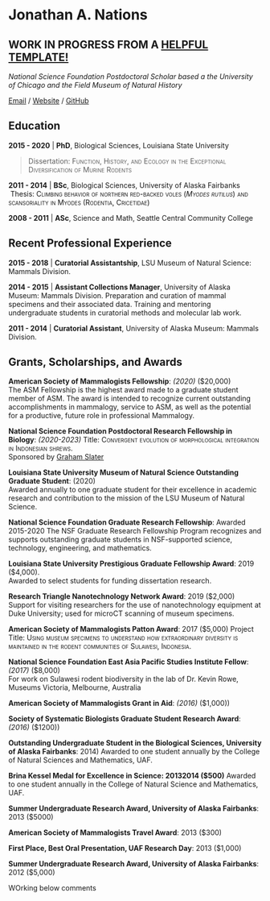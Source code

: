 # Jonathan A. Nations   
## **WORK IN PROGRESS FROM A [ HELPFUL TEMPLATE!](https://workwithcarolyn.com/blog/digital-cv-guide)**  

_National Science Foundation Postdoctoral Scholar based a the University of Chicago and the Field Museum of Natural History_ <br>

[Email](mailto:jonnatiions@gmail.com) / [Website](https://jonnynations.com/) / [GitHub](https://github.com/jonnations/) 

## Education

**2015 - 2020** | **PhD**, Biological Sciences, Louisiana State University  
>Dissertation: <span style="font-variant:small-caps;">Function, History, and Ecology in the Exceptional Diversification of Murine Rodents</span>  

**2011 - 2014** | **BSc**, Biological Sciences, University of Alaska Fairbanks  
 Thesis: <span style="font-variant:small-caps;">Climbing behavior of northern red-backed voles (*Myodes rutilus*) and scansoriality in Myodes (Rodentia, Cricetidae)</span>  

**2008 - 2011** | **ASc**, Science and Math, Seattle Central Community College

## Recent Professional Experience  

**2015 - 2018** | **Curatorial Assistantship**, LSU Museum of Natural Science: Mammals Division.

**2014 - 2015** | **Assistant Collections Manager**, University of Alaska Museum: Mammals Division.
Preparation and curation of mammal specimens and their associated data. Training and mentoring undergraduate students in curatorial methods and molecular lab work.

**2011 - 2014** | **Curatorial Assistant**, University of Alaska Museum: Mammals Division.
<!--()
Preparation and curation of mammal specimens and their associated data.
Behind­the­scenes tours of the research departments and collection range for public visitors.
Student Conservation Association:
Intern, Denali National Park, University of Alaska Museum, Summer 2014 & Summer 2015
Training 3 underrepresented high school students in museum specimen preparation.
Leading a crew of 15 high school students on a week-long survey of small mammals in Denali National Park.)
-->

    
## Grants, Scholarships, and Awards  
**American Society of Mammalogists Fellowship**: *(2020)* ($20,000)   
The ASM Fellowship is the highest award made to a graduate student member of ASM. The award is intended to recognize current outstanding accomplishments in mammalogy, service to ASM, as well as the potential for a productive, future role in professional Mammalogy.

**National Science Foundation Postdoctoral Research Fellowship in Biology**: *(2020-2023)* 
Title: <span style="font-variant:small-caps;">Convergent evolution of morphological integration in Indonesian shrews.</span>  
Sponsored by [Graham Slater](https://fourdimensionalbiology.com/)  

**Louisiana State University Museum of Natural Science Outstanding Graduate Student**: (2020)   
Awarded annually to one graduate student for their excellence in academic research and contribution to the mission of the LSU Museum of Natural Science.  

**National Science Foundation Graduate Research Fellowship**: Awarded 2015-2020
The NSF Graduate Research Fellowship Program recognizes and supports outstanding graduate students in NSF-supported science, technology, engineering, and mathematics.

**Louisiana State University Prestigious Graduate Fellowship Award**: 2019 ($4,000).   
Awarded to select students for funding dissertation research.

**Research Triangle Nanotechnology Network Award**: 2019 ($2,000)
Support for visiting researchers for the use of nanotechnology equipment at Duke University; used for microCT scanning of museum specimens.  

**American Society of Mammalogists Patton Award**: 2017 ($5,000)
Project Title: <span style="font-variant:small-caps;">Using museum specimens to understand how extraordinary diversity is maintained in the rodent communities of Sulawesi, Indonesia.</span>  

**National Science Foundation East Asia Pacific Studies Institute Fellow**: *(2017)* ($8,000)  
For work on Sulawesi rodent biodiversity in the lab of Dr. Kevin Rowe, Museums Victoria, Melbourne, Australia

**American Society of Mammalogists Grant in Aid**: *(2016)* ($1,000))

**Society of Systematic Biologists Graduate Student Research Award**: *(2016)* ($1200))

**Outstanding Undergraduate Student in the Biological Sciences, University of Alaska Fairbanks**: 2014)
Awarded to one student annually by the College of Natural Sciences and Mathematics, UAF.

**Brina Kessel Medal for Excellence in Science: 2013­2014 ($500)**
Awarded to one student annually in the College of Natural Science and Mathematics, UAF.

**Summer Undergraduate Research Award, University of Alaska Fairbanks**: 2013 ($5000) 

**American Society of Mammalogists Travel Award**: 2013 ($300)

**First Place, Best Oral Presentation, UAF Research Day**: 2013 ($1,000)  

**Summer Undergraduate Research Award, University of Alaska Fairbanks**: 2012 ($5,000)  

<!--(Clean up 
[//]: # (UAF Research Day: 2013. Winner, First Place, Best Oral Presentation ($1,000))   

[comment]: # (To attend conference in Philadelphia, PA.    )  

[comment]: # (Fred Beeler Memorial Scholarship: 2012­2013 ($3,000)  )  

[comment]: # (Distributed by UAF to outstanding undergraduate students.  )  

[comment]: # (Summer Undergraduate Research Award: 2012 ($5,000)    )  

[comment]: # (Undergraduate Research and Scholarly Activity (URSA), University of Alaska, Fairbanks.)  )
-->

WOrking below comments

